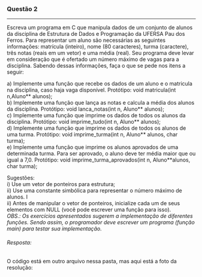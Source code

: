 ### Questão 2
---
 Escreva um programa em C que manipula dados de um conjunto de alunos da disciplina de Estrutura de
Dados e Programação da UFERSA Pau dos Ferros. Para representar um aluno são necessárias as seguintes
informações: matrícula (inteiro), nome (80 caracteres), turma (caractere), três notas (reais em um vetor) e uma
média (real). Seu programa deve levar em consideração que é ofertado um número máximo de vagas para a
disciplina. Sabendo dessas informações, faça o que se pede nos itens a seguir:   
   
a) Implemente uma função que recebe os dados de um aluno e o matricula na disciplina, caso haja vaga
disponível. Protótipo: void matricula(int n,Aluno** alunos);   
b) Implemente uma função que lança as notas e calcula a média dos alunos da disciplina. Protótipo: void
lanca_notas(int n, Aluno** alunos);   
c) Implemente uma função que imprime os dados de todos os alunos da disciplina. Protótipo: void
imprime_tudo(int n, Aluno** alunos);   
d) Implemente uma função que imprime os dados de todos os alunos de uma turma. Protótipo: void
imprime_turma(int n, Aluno** alunos, char turma);   
e) Implemente uma função que imprime os alunos aprovados de uma determinada turma. Para ser
aprovado, o aluno deve ter média maior que ou igual a 7,0. Protótipo: void imprime_turma_aprovados(int n,
Aluno**alunos, char turma);   
   
Sugestões:   
i) Use um vetor de ponteiros para estrutura;   
ii) Use uma constante simbólica para representar o número
máximo de alunos. I   
ii) Antes de manipular o vetor de ponteiros, inicialize cada um de seus elementos com NULL
(você pode escrever uma função para isso).   
*OBS.: Os exercícios apresentados sugerem a implementação de diferentes funções. Sendo assim, o programador
deve escrever um programa (função main) para testar sua implementação.*
###### *Resposta:* 
O código está em outro arquivo nessa pasta, mas aqui está a foto da resolução: